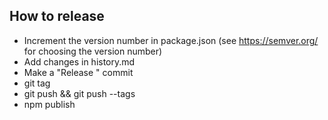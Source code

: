 ## How to release

* Increment the version number in package.json (see https://semver.org/ for choosing the version number)
* Add changes in history.md
* Make a "Release <version>" commit
* git tag <version>
* git push && git push --tags
* npm publish
